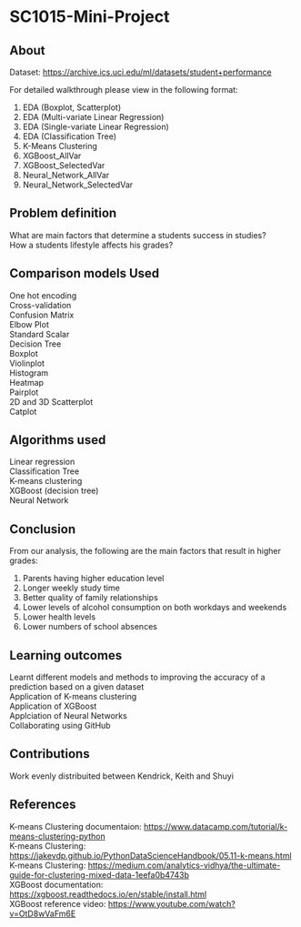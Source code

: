 # SC1015-Mini-Project
## About
Dataset: https://archive.ics.uci.edu/ml/datasets/student+performance

For detailed walkthrough please view in the following format:
1. EDA (Boxplot, Scatterplot)
2. EDA (Multi-variate Linear Regression)
3. EDA (Single-variate Linear Regression)
4. EDA (Classification Tree)
5. K-Means Clustering
6. XGBoost_AllVar
7. XGBoost_SelectedVar
8. Neural_Network_AllVar
9. Neural_Network_SelectedVar

## Problem definition
What are main factors that determine a students success in studies? <br />
How a students lifestyle affects his grades?

## Comparison models Used
One hot encoding <br />
Cross-validation <br />
Confusion Matrix <br />
Elbow Plot <br />
Standard Scalar <br />
Decision Tree <br />
Boxplot <br />
Violinplot <br />
Histogram <br />
Heatmap <br />
Pairplot <br />
2D and 3D Scatterplot <br />
Catplot <br />

## Algorithms used
Linear regression <br />
Classification Tree <br />
K-means clustering <br />
XGBoost (decision tree) <br />
Neural Network

## Conclusion
From our analysis, the following are the main factors that result in higher grades: <br />
1) Parents having higher education level <br />
2) Longer weekly study time <br />
3) Better quality of family relationships <br />
4) Lower levels of alcohol consumption on both workdays and weekends <br />
5) Lower health levels <br />
6) Lower numbers of school absences <br />

## Learning outcomes
Learnt different models and methods to improving the accuracy of a prediction based on a given dataset <br />
Application of K-means clustering <br />
Application of XGBoost <br />
Applciation of Neural Networks <br />
Collaborating using GitHub

## Contributions
Work evenly distribuited between Kendrick, Keith and Shuyi

## References
K-means Clustering documentaion: https://www.datacamp.com/tutorial/k-means-clustering-python <br />
K-means Clustering: https://jakevdp.github.io/PythonDataScienceHandbook/05.11-k-means.html <br />
K-means Clustering: https://medium.com/analytics-vidhya/the-ultimate-guide-for-clustering-mixed-data-1eefa0b4743b <br />
XGBoost documentation: https://xgboost.readthedocs.io/en/stable/install.html <br />
XGBoost reference video: https://www.youtube.com/watch?v=OtD8wVaFm6E <br />
